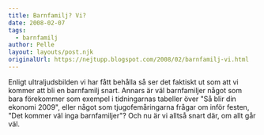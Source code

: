 ```yaml
---
title: Barnfamilj? Vi?
date: 2008-02-07
tags: 
  - barnfamilj	
author: Pelle
layout: layouts/post.njk
originalUrl: https://nejtupp.blogspot.com/2008/02/barnfamilj-vi.html
---
```


Enligt ultraljudsbilden vi har fått behålla så ser det faktiskt ut som att vi kommer att bli en barnfamilj snart. Annars är väl barnfamiljer något som bara förekommer som exempel i tidningarnas tabeller över "Så blir din ekonomi 2009", eller något som tjugofemåringarna frågar om inför festen, "Det kommer väl inga barnfamiljer"? Och nu är vi alltså snart där, om allt går väl.
<!-- no comments on this post -->